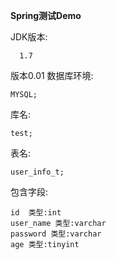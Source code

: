 **Spring测试Demo** 

JDK版本:

      1.7
版本0.01
数据库环境:

    MYSQL;
库名:
    
    test;

表名:

    user_info_t; 
 
 包含字段:
 
    id  类型:int
    user_name 类型:varchar
    password 类型:varchar
    age 类型:tinyint
          
